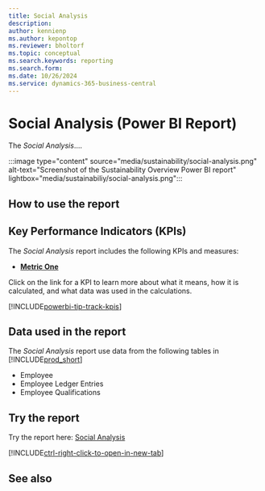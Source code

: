 ```yaml
---
title: Social Analysis
description: 
author: kennienp
ms.author: kepontop
ms.reviewer: bholtorf
ms.topic: conceptual
ms.search.keywords: reporting
ms.search.form: 
ms.date: 10/26/2024
ms.service: dynamics-365-business-central
---
```


# Social Analysis (Power BI Report)

The *Social Analysis*....

:::image type="content" source="media/sustainability/social-analysis.png" alt-text="Screenshot of the Sustainability Overview Power BI report" lightbox="media/sustainabiliy/social-analysis.png":::


## How to use the report



## Key Performance Indicators (KPIs)

The *Social Analysis* report includes the following KPIs and measures: 

- [**Metric One**](sustainability-powerbi-kpis.md#metric-one)


Click on the link for a KPI to learn more about what it means, how it is calculated, and what data was used in the calculations. 

[!INCLUDE[powerbi-tip-track-kpis](includes/powerbi-tip-track-kpis.md)]


## Data used in the report

The *Social Analysis* report use data from the following tables in [!INCLUDE[prod_short](includes/prod_short.md)]

- Employee
- Employee Ledger Entries
- Employee Qualifications

## Try the report

Try the report here: [Social Analysis](https://businesscentral.dynamics.com?page=37074)

[!INCLUDE[ctrl-right-click-to-open-in-new-tab](includes/ctrl-right-click-to-open-in-new-tab.md)]

## See also